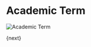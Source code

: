 # Academic Term

<img class="screenshot" alt="Academic Term" src="{{url_prefix}}/assets/img/setup/academic-term.png">


{next}